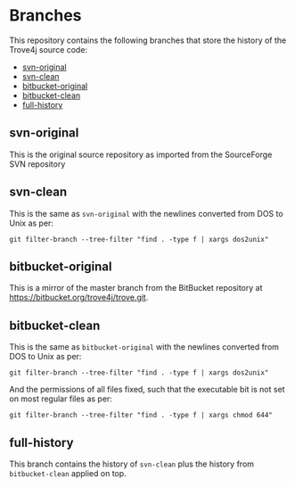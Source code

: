 # Branches

This repository contains the following branches that store the history of the
Trove4j source code:

* [svn-original](../../tree/svn-original)
* [svn-clean](../../tree/svn-clean)
* [bitbucket-original](../../tree/bitbucket-original)
* [bitbucket-clean](../../tree/bitbucket-clean)
* [full-history](../../tree/bitbucket-clean)


## svn-original

This is the original source repository as imported from the SourceForge SVN
repository


## svn-clean

This is the same as `svn-original` with the newlines converted from DOS to Unix as
per:

    git filter-branch --tree-filter "find . -type f | xargs dos2unix"


## bitbucket-original

This is a mirror of the master branch from the BitBucket repository at
<https://bitbucket.org/trove4j/trove.git>.


## bitbucket-clean

This is the same as `bitbucket-original` with the newlines converted from DOS to Unix as
per:

    git filter-branch --tree-filter "find . -type f | xargs dos2unix"

And the permissions of all files fixed, such that the executable bit is not set
on most regular files as per:

    git filter-branch --tree-filter "find . -type f | xargs chmod 644"


## full-history

This branch contains the history of `svn-clean` plus the history from
`bitbucket-clean` applied on top.
